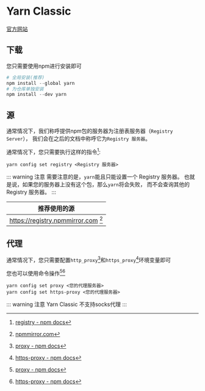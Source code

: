 # Yarn Classic

[官方网站](https://classic.yarnpkg.com/)

## 下载

您只需要使用npm进行安装即可

```powershell
# 全局安装(推荐)
npm install --global yarn
# 为仓库单独安装
npm install --dev yarn
```

## 源

通常情况下，我们称呼提供npm包的服务器为注册表服务器（`Registry Server`），
我们会在之后的文档中称呼它为`Registry 服务器`。

通常情况下，您只需要执行这样的指令[^docs]:
```shell
yarn config set registry <Registry 服务器>
```

::: warning 注意
需要注意的是，`yarn`能且只能设置一个 Registry 服务器。
也就是说，如果您的服务器上没有这个包，那么`yarn`将会失败，
而不会查询其他的 Registry 服务器。
:::

|推荐使用的源|
|-|
|https://registry.npmmirror.com [^npmmirror]|

<!-- 没有找到 Yarn Classic 对应的文档 -->
[^docs]: [registry - npm docs](https://docs.npmjs.com/cli/v9/using-npm/config#registry)
[^npmmirror]: [npmmirror.com](https://npmmirror.com)

## 代理

通常情况下，您只需要配置`http_proxy`[^proxy]和`https_proxy`[^https-proxy]环境变量即可

您也可以使用命令操作[^proxy][^https-proxy]
```shell
yarn config set proxy <您的代理服务器>
yarn config set https-proxy <您的代理服务器>
```
::: warning 注意
Yarn Classic 不支持socks代理
:::

<!-- 没有找到 Yarn Classic 对应的文档 -->
[^proxy]: [proxy - npm docs](https://docs.npmjs.com/cli/v9/using-npm/config#proxy)
[^https-proxy]: [https-proxy - npm docs](https://docs.npmjs.com/cli/v9/using-npm/config#https-proxy)
